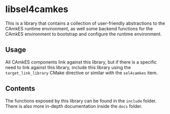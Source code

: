 <!--
     Copyright 2021, Data61, CSIRO (ABN 41 687 119 230)

     SPDX-License-Identifier: CC-BY-SA-4.0
-->

# libsel4camkes

This is a library that contains a collection of user-friendly abstractions to
the CAmkES runtime environment, as well some backend functions for the CAmkES
environment to bootstrap and configure the runtime environment.

## Usage

All CAmkES components link against this library, but if there is a specific
need to link against this library, include this library using the
`target_link_library` CMake directive or similar with the `sel4camkes` item.

## Contents

The functions exposed by this library can be found in the `include` folder.
There is also more in-depth documentation inside the `docs` folder.
